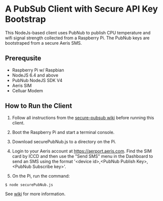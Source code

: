 # A PubSub Client with Secure API Key Bootstrap
This NodeJs-based client uses PubNub to publish CPU temperature and wifi signal strength collected from a Raspberry Pi. The PubNub keys are bootstraped from a secure Aeris SMS.
## Prerequsite
* Raspberry Pi w/ Raspbian
* NodeJS 6.4 and above
* PubNub NodeJS SDK V4
* Aeris SIM
* Celluar Modem

## How to Run the Client
1. Follow all instructions from the [secure-pubsub wiki](https://github.com/aerisiot/secure-pubsub/wiki) before running this client.

2. Boot the Raspberry Pi and start a terminal console.

3. Download securePubNub.js to a directory on the Pi.

4. Login to your Aeris account at https://aerport.aeris.com. Find the SIM card by ICCD and then use the "Send SMS" menu in the Dashboard to send an SMS using the format '<device id\>,<PubNub Publish Key\>,<PubNub Subscribe key\>'.

5. On the Pi, run the command:
```sh
$ node securePubNub.js
```

See [wiki](https://github.com/aerisiot/secure-pubsub/wiki) for more information.
